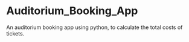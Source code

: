 # Auditorium_Booking_App
An auditorium booking app using python, to calculate the total costs of tickets.
